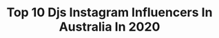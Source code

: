 ---
title: Top 10 Djs Instagram Influencers In Australia In 2020
description: >-
  Find top djs Instagram influencers in Australia in 2020. Most popular hashtags: #djsaw20 #collab #djsfashion #vamff.
platform: Instagram
profiles:
  - username: "tomderickx"
    fullname: >-
      Tom Derickx
    location: "Australia"
    followers: 26633
    engagement: 150
    commentsToLikes: 0.049757
    id: ck0u6t8qm2y5v0i195d7xy6v2
    verified: true
    hashtags: "#coronapartner, #coogee, #djsfashion, #ngvgala"
  - username: "charleefraser"
    fullname: >-
      Charlee Fraser
    location: "Australia"
    followers: 35403
    engagement: 218
    commentsToLikes: 0.028430
    id: ck0tuzowg9djf0i19kah3xewl
    verified: true
    hashtags: "#settingscoliosisstraight, #fashionwonderland, #netaporter, #aqua"
  - username: "kaity_modern"
    fullname: >-
      KAITLYN HAM
    location: "Australia"
    followers: 309397
    engagement: 117
    commentsToLikes: 0.020955
    id: ck0w3tdvgv6880i19ciu93htt
    verified: true
    hashtags: "#today, #penfoldscollection, #drinkwise, #mysecretsoutnet"
  - username: "tahnee711"
    fullname: >-
      TAHNEE ATKINSON.
    location: "Australia"
    followers: 139258
    engagement: 199
    commentsToLikes: 0.014940
    id: ck13cbhmizj690i19gq67wrqm
    verified: true
    hashtags: "#theiconichumans, #afterpayau, #thefurlasociety, #djsaw20"
  - username: "caameronstephens"
    fullname: >-
      Cameron Stephens
    location: "Australia"
    followers: 2544
    engagement: 1290
    commentsToLikes: 0.080376
    id: ck6uia5cqdyjq0j716t1mjqdj
    verified: false
    hashtags: "#londonfashionweek, #vogueaustralia, #imgmodels, #djsaw20"
  - username: "victorialee"
    fullname: >-
      Victoria Lee
    location: "Australia"
    followers: 221300
    engagement: 309
    commentsToLikes: 0.010427
    id: ck0uesxo5m5dr0i19a2gyapyq
    verified: true
    hashtags: "#valentinofw20, #djsfashion, #valentinoleblanc, #stayhome"
  - username: "victoriabaron"
    fullname: >-
      Victoria Baron
    location: "Australia"
    followers: 20472
    engagement: 166
    commentsToLikes: 0.053353
    id: ck5hl50pdjkzh0i114ag9jx88
    verified: false
    hashtags: "#manicure, #yingyang, #texture, #womenforearth"
  - username: "jameshype"
    fullname: >-
      JAMES HYPE
    location: "Australia"
    followers: 69911
    engagement: 896
    commentsToLikes: 0.065444
    id: ck0uet19em5tu0i19fig9g3tz
    verified: true
    hashtags: "#djmeme, #boilerroom, #rekordbox, #london"
  - username: "mha_iri_official"
    fullname: >-
      Mha Iri
    location: "Australia"
    followers: 18642
    engagement: 502
    commentsToLikes: 0.132882
    id: ck14h2tr189ku0i19g43cn6ij
    verified: false
    hashtags: "#liftoff, #inspire, #extended, #underground"
  - username: "adamroy37"
    fullname: >-
      Adam Goodes
    location: "Australia"
    followers: 54474
    engagement: 655
    commentsToLikes: 0.020962
    id: ck5hi7l1sc28f0i11xx1iokqi
    verified: false
    hashtags: "#autumnwinter19, #experience, #gqmoty, #storytelling"
---